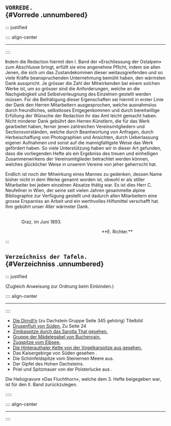 ﻿## **`VORREDE.`**<br /> {#Vorrede .unnumbered}

::: justified

:::: align-center
****
::::

**I**ndem die Redaction hiermit den I. Band der «Erschliessung der Ostalpen» zum
Abschlusse bringt, erfüllt sie eine angenehme Pflicht, indem sie allen Jenen, die sich
um das Zustandekommen dieser weitausgreifenden und so viele Kräfte beanspruchenden
Unternehmung bemüht haben, den wärmsten Dank ausspricht. Je grösser die
Zahl der Mitwirkenden bei einem solchen Werke ist, um so grösser sind die Anforderungen,
welche an die Nachgiebigkeit und Selbstverleugnung des Einzelnen
gestellt werden müssen. Für die Bethätigung dieser Eigenschaften sei hiermit in
erster Linie der Dank den Herren Mitarbeitern ausgesprochen, welche ausnahmslos
durch freundliches, selbstloses Entgegenkommen und durch bereitwillige Erfüllung
der Wünsche der Redaction ihr das Amt leicht gemacht haben. Nicht minderer
Dank gebührt den Herren Künstlern, die für das Werk gearbeitet haben, ferner
jenen zahlreichen Vereinsmitgliedern und Sectionsvorständen, welche durch Beantwortung
von Anfragen, durch Herbeischaffung von Photographien und Ansichten,
durch Ueberlassung eigener Aufnahmen und sonst auf die mannigfaltigste Weise
das Werk gefördert haben. So viele Unterstützung haben wir in dieser Art gefunden,
dass die vorliegenden Hefte als ein Ergebniss des treuen und einhelligen Zusammenwirkens
der Vereinsmitglieder betrachtet werden können, welches glücklicher Weise
in unserem Vereine von jeher geherrscht hat.

Endlich ist noch der Mitwirkung eines Mannes zu gedenken, dessen Name
bisher nicht in dem Werke genannt worden ist, obwohl er als stiller Mitarbeiter bei
jedem einzelnen Absatze thätig war. Es ist dies Herr C. Neufellner in Wien,
der seine seit vielen Jahren gesammelte alpine Bibliographie zur Verfügung gestellt
und dadurch allen Mitarbeitern eine grosse Ersparniss an Arbeit und ein werthvolles
Hilfsmittel verschafft hat. Ihm gebührt unser Aller wärmster Dank.<br /><br />

<p style="text-indent:10%;">Graz, im Juni 1893.</p>
<p style="text-indent:60%;">**E. Richter.**</p>

:::

## **`Verzeichniss der Tafeln.`**<br /> {#Verzeichniss .unnumbered}

::: justified

(Zugleich Anweisung zur Ordnung beim Einbinden.)

:::: align-center
****
::::

* [Die Dirndl’n](ch001.xhtml#b000)  (zu Dachstein Gruppe Seite 345 gehörig)  Titelbild
* [Drusenfluh von Süden.](ch004.xhtml#b025)  Zu Seite 24
* [Zimbaspitze durch das Sarotla Thal gesehen.](ch004.xhtml#b025)
* [Gruppe der Mädelegabel von Buchenrain.](ch005.xhtml#b056)
* [Zugspitze vom Eibsee.](ch007.xhtml#b128)
* [Die Hinterauthaler Kette von der Vogelkarspitze aus gesehen.](ch010.xhtml#b200)
* Das Kaisergebirge von Süden gesehen .
* Die Schönfeldspitze vom Steinernen Meere aus.
* Der Gipfel des Hohen Dachsteins.
* Priel und Spitzmauer von der Polsterlucke aus .

Die Heliogravure «Das Fluchthorn», welche dem 3. Hefte beigegeben war, ist für den
II. Band zurückzulegen.

:::::

:::: align-center
****
::::
